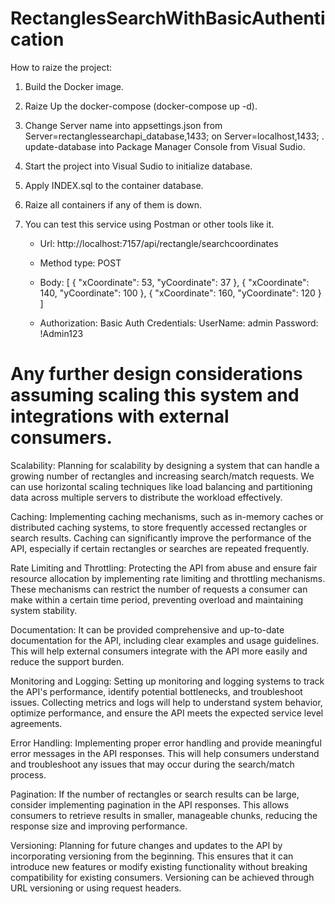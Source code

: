 # RectanglesSearchWithBasicAuthentication

How to raize the project:

1. Build the Docker image.

2. Raize Up the docker-compose
	(docker-compose up -d).

3. Change Server name into appsettings.json from Server=rectanglessearchapi_database,1433; on Server=localhost,1433; .
update-database into Package Manager Console from Visual Sudio.

4. Start the project into Visual Sudio to initialize database.

5. Apply INDEX.sql to the container database.

6. Raize all containers if any of them is down. 
	
7. You can test this service using Postman or other tools like it. 
	- Url: http://localhost:7157/api/rectangle/searchcoordinates
	- Method type: POST
	- Body:
[
  {
    "xCoordinate": 53,
    "yCoordinate": 37
  },
  {
    "xCoordinate": 140,
    "yCoordinate": 100
  },
  {
    "xCoordinate": 160,
    "yCoordinate": 120
  }
]

	- Authorization: Basic Auth
	Credentials:
		UserName: admin
		Password: !Admin123




# Any further design considerations assuming scaling this system and integrations with external consumers.

Scalability: Planning for scalability by designing a system that can handle a growing number of rectangles and increasing search/match requests. 
We can use horizontal scaling techniques like load balancing and partitioning data across multiple servers to distribute the workload effectively.

Caching: Implementing caching mechanisms, such as in-memory caches or distributed caching systems, to store frequently accessed rectangles or search results. 
Caching can significantly improve the performance of the API, especially if certain rectangles or searches are repeated frequently.

Rate Limiting and Throttling: Protecting the API from abuse and ensure fair resource allocation by implementing rate limiting and throttling mechanisms. 
These mechanisms can restrict the number of requests a consumer can make within a certain time period, preventing overload and maintaining system stability.

Documentation: It can be provided comprehensive and up-to-date documentation for the API, including clear examples and usage guidelines. 
This will help external consumers integrate with the API more easily and reduce the support burden.

Monitoring and Logging: Setting up monitoring and logging systems to track the API's performance, identify potential bottlenecks, and troubleshoot issues. 
Collecting metrics and logs will help to understand system behavior, optimize performance, and ensure the API meets the expected service level agreements.

Error Handling: Implementing proper error handling and provide meaningful error messages in the API responses. 
This will help consumers understand and troubleshoot any issues that may occur during the search/match process.

Pagination: If the number of rectangles or search results can be large, consider implementing pagination in the API responses. 
This allows consumers to retrieve results in smaller, manageable chunks, reducing the response size and improving performance.

Versioning: Planning for future changes and updates to the API by incorporating versioning from the beginning. 
This ensures that it can introduce new features or modify existing functionality without breaking compatibility for existing consumers. 
Versioning can be achieved through URL versioning or using request headers.